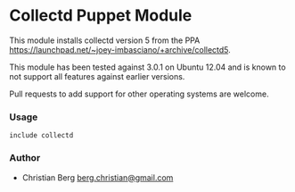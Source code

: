 # Collectd Puppet Module
This module installs collectd version 5 from the PPA https://launchpad.net/~joey-imbasciano/+archive/collectd5.

This module has been tested against 3.0.1 on Ubuntu 12.04 and is known to not support
all features against earlier versions.

Pull requests to add support for other operating systems are welcome.

### Usage

    include collectd

### Author
* Christian Berg <berg.christian@gmail.com>